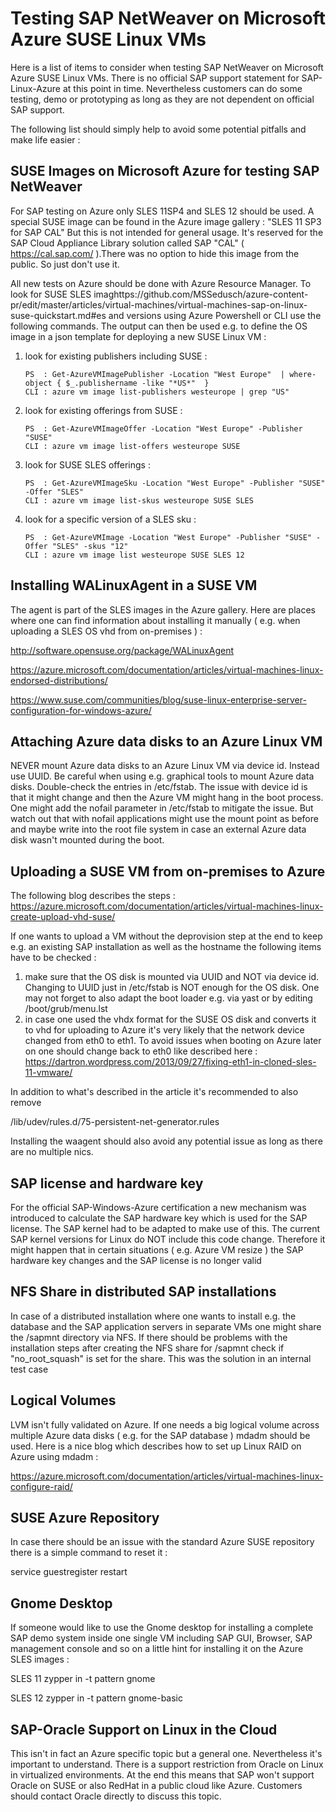 <properties
   pageTitle="Testing SAP NetWeaver on Microsoft Azure SUSE Linux VMs | Microsoft Azure"
   description="Testing SAP NetWeaver on Microsoft Azure SUSE Linux VMs"
   services="virtual-machines,virtual-network,storage"
   documentationCenter="saponazure"
   authors="hermanndms"
   manager="juergent"
   editor=""
   tags="azure-resource-manager"
   keywords=""/>
<tags
   ms.service="virtual-machines"
   ms.devlang="NA"
   ms.topic="campaign-page"
   ms.tgt_pltfrm="vm-linux"
   ms.workload="na"
   ms.date="11/26/2015"
   ms.author="hermannd"/>

# Testing SAP NetWeaver on Microsoft Azure SUSE Linux VMs


Here is a list of items to consider when testing SAP NetWeaver on Microsoft Azure SUSE Linux VMs.
There is no official SAP support statement for SAP-Linux-Azure at this point in time. 
Nevertheless customers can do some testing, demo or prototyping as long as they are not dependent
on official SAP support. 

The following list should simply help to avoid some potential pitfalls and make life easier :



## SUSE Images on Microsoft Azure for testing SAP NetWeaver

For SAP testing on Azure only SLES 11SP4 and SLES 12 should be used. A special SUSE image can
be found in the Azure image gallery : "SLES 11 SP3 for SAP CAL"
But this is not intended for general usage. It's reserved for the SAP Cloud Appliance Library
solution called SAP "CAL" ( <https://cal.sap.com/> ).There was no option
to hide this image from the public. So just don't use it.

All new tests on Azure should be done with Azure Resource Manager. To look for SUSE SLES imaghttps://github.com/MSSedusch/azure-content-pr/edit/master/articles/virtual-machines/virtual-machines-sap-on-linux-suse-quickstart.md#es 
and versions using Azure Powershell or CLI use the following commands. The output can then be used
e.g. to define the OS image in a json template for deploying a new SUSE Linux VM :

1. look for existing publishers including SUSE :

   ```
   PS  : Get-AzureVMImagePublisher -Location "West Europe"  | where-object { $_.publishername -like "*US*"  }
   CLI : azure vm image list-publishers westeurope | grep "US"
   ```

1. look for existing offerings from SUSE :
      
   ```
   PS  : Get-AzureVMImageOffer -Location "West Europe" -Publisher "SUSE"
   CLI : azure vm image list-offers westeurope SUSE
   ```
      
1. look for SUSE SLES offerings :
      
   ```
   PS  : Get-AzureVMImageSku -Location "West Europe" -Publisher "SUSE" -Offer "SLES"
   CLI : azure vm image list-skus westeurope SUSE SLES
   ```
      
1. look for a specific version of a SLES sku :
      
   ```
   PS  : Get-AzureVMImage -Location "West Europe" -Publisher "SUSE" -Offer "SLES" -skus "12"
   CLI : azure vm image list westeurope SUSE SLES 12
   ```
     
## Installing WALinuxAgent in a SUSE VM 
 
The agent is part of the SLES images in the Azure gallery. Here are places where one can find
information about installing it manually ( e.g. when uploading a SLES OS vhd from on-premises ) :

<http://software.opensuse.org/package/WALinuxAgent>

<https://azure.microsoft.com/documentation/articles/virtual-machines-linux-endorsed-distributions/>

<https://www.suse.com/communities/blog/suse-linux-enterprise-server-configuration-for-windows-azure/>

## Attaching Azure data disks to an Azure Linux VM

NEVER mount Azure data disks to an Azure Linux VM via device id. Instead use UUID. Be careful
when using e.g. graphical tools to mount Azure data disks. Double-check the entries in /etc/fstab.
The issue with device id is that it might change and then the Azure VM might hang in the boot 
process. One might add the nofail parameter in /etc/fstab to mitigate the issue. But watch out
that with nofail applications might use the mount point as before and maybe write into the root
file system in case an external Azure data disk wasn't mounted during the boot.

## Uploading a SUSE VM from on-premises to Azure

The following blog describes the steps :
<https://azure.microsoft.com/documentation/articles/virtual-machines-linux-create-upload-vhd-suse/>

If one wants to upload a VM without the deprovision step at the end to keep e.g. an existing SAP
installation as well as the hostname the following items have to be checked :

1. make sure that the OS disk is mounted via UUID and NOT via device id. Changing to UUID just in /etc/fstab is NOT enough for the OS disk. One may not forget to also adapt the boot loader e.g. via yast or by editing /boot/grub/menu.lst
1. in case one used the vhdx format for the SUSE OS disk and converts it to vhd for uploading to Azure it's very likely that the network device changed from eth0 to eth1.
To avoid issues when booting on Azure later on one should change back to eth0 like described
here : <https://dartron.wordpress.com/2013/09/27/fixing-eth1-in-cloned-sles-11-vmware/>

In addition to what's described in the article it's recommended to also remove 

   /lib/udev/rules.d/75-persistent-net-generator.rules

Installing the waagent should also avoid any potential issue as long as there are no multiple nics.

## SAP license and hardware key

For the official SAP-Windows-Azure certification a new mechanism was introduced to calculate the
SAP hardware key which is used for the SAP license. The SAP kernel had to be adapted to make use 
of this. 
The current SAP kernel versions for Linux do NOT include this code change. Therefore it might happen 
that in certain situations ( e.g. Azure VM resize ) the SAP hardware key changes and the SAP license
is no longer valid

## NFS Share in distributed SAP installations

In case of a distributed installation where one wants to install e.g. the database and the SAP
application servers in separate VMs one might share the /sapmnt directory via NFS. If there
should be problems with the installation steps after creating the NFS share for /sapmnt check
if "no_root_squash" is set for the share. This was the solution in an internal test case


## Logical Volumes

LVM isn't fully validated on Azure. If one needs a big logical volume across multiple Azure 
data disks ( e.g. for the SAP database ) mdadm should be used. Here is a nice blog which
describes how to set up Linux RAID on Azure using mdadm :

<https://azure.microsoft.com/documentation/articles/virtual-machines-linux-configure-raid/>


## SUSE Azure Repository

In case there should be an issue with the standard Azure SUSE repository there is a simple
command to reset it :

   service guestregister restart
   

## Gnome Desktop

If someone would like to use the Gnome desktop for installing a complete SAP demo system inside
one single VM including SAP GUI, Browser, SAP management console and so on a little hint for
installing it on the Azure SLES images :

   SLES 11
   zypper in -t pattern gnome
      
   SLES 12
   zypper in -t pattern gnome-basic

## SAP-Oracle Support on Linux in the Cloud
 
This isn't in fact an Azure specific topic but a general one. Nevertheless it's important to
understand. There is a support restriction from Oracle on Linux in virtualized environments.
At the end this means that SAP won't support Oracle on SUSE or also RedHat in a public cloud
like Azure. 
Customers should contact Oracle directly to discuss this topic.


